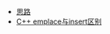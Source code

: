 * [思路](https://blog.csdn.net/leelitian3/article/details/104236081)
* [C++ emplace与insert区别](https://www.cnblogs.com/narjaja/p/10039509.html)
